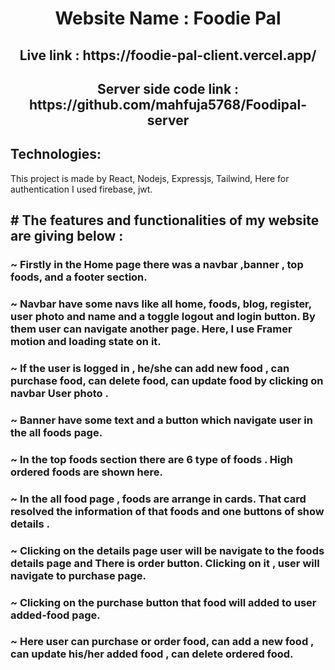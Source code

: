 <div align="center">
  <h1>Website Name : Foodie Pal</h1> 
  <h2>Live link : https://foodie-pal-client.vercel.app/</h2>
  <h2>Server side code link : https://github.com/mahfuja5768/Foodipal-server</h2>
</div>

## Technologies:
This project is made by React, Nodejs, Expressjs, Tailwind, Here for authentication I used firebase, jwt.

## # The features and functionalities  of my website are giving below :

### ~ Firstly in the Home page there was a  navbar ,banner , top foods, and a footer section. 

### ~ Navbar have some navs like all home, foods, blog, register, user photo and name and a toggle logout and login button. By them user can navigate another page. Here, I use Framer motion and loading state on it.

### ~ If the user is logged in , he/she can add new food , can purchase food, can delete food, can update food by clicking on navbar User photo .

### ~ Banner have some text and a button which navigate user in the all foods page. 



### ~ In the top foods section there are 6 type of foods . High ordered foods are shown here.


### ~ In the all food page , foods are arrange in cards. That card resolved the information of that foods and one buttons of show details .

### ~ Clicking on the details page user will be navigate to the foods details page and There is order button. Clicking on it , user will navigate to purchase page.

### ~ Clicking on the purchase button that food will added to user added-food page.


### ~ Here user can purchase or order food, can add a new food , can update his/her added food , can delete ordered food.







